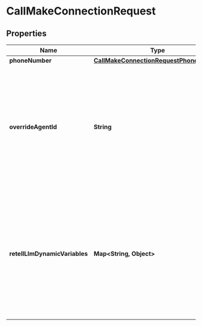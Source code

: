 

# CallMakeConnectionRequest


## Properties

| Name | Type | Description | Notes |
|------------ | ------------- | ------------- | -------------|
|**phoneNumber** | [**CallMakeConnectionRequestPhoneNumber**](CallMakeConnectionRequestPhoneNumber.md) |  |  |
|**overrideAgentId** | **String** | For this particular call, override the agent used with this agent id. This does not bind the agent to this number, this is for one time override. |  [optional] |
|**retellLlmDynamicVariables** | **Map&lt;String, Object&gt;** | Add optional dynamic variables in key value pairs of string that injects into your Retell LLM prompt and tool description. Only applicable for Retell LLM. |  [optional] |



